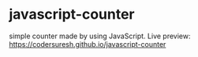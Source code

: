 # javascript-counter
simple counter made by using JavaScript. Live preview: https://codersuresh.github.io/javascript-counter
